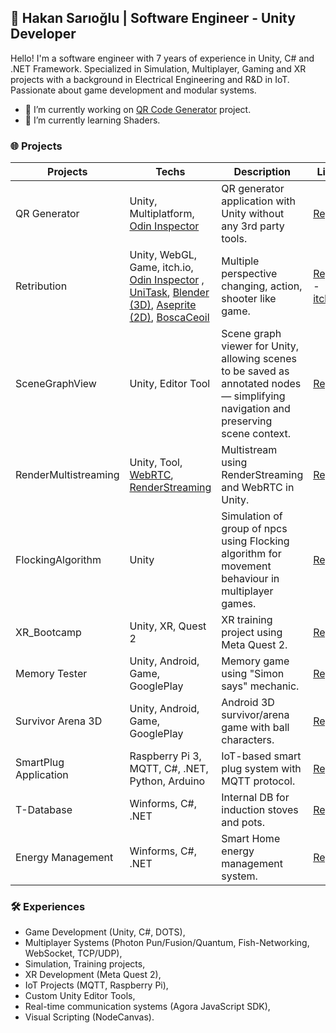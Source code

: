 ## 💪 Hakan Sarıoğlu  | Software Engineer - Unity Developer 

Hello!  I'm a software engineer with 7 years of experience in Unity, C# and .NET Framework. Specialized in Simulation, Multiplayer, Gaming and XR projects with a background in Electrical Engineering and R&D in IoT. Passionate about game development and modular systems.

- 🔭 I’m currently working on [QR Code Generator](https://github.com/hakansa00219/QRGenerator) project.
- 🌱 I’m currently learning Shaders.

### 🌐 Projects

| Projects                  | Techs          | Description                             | Link        | Done |
|--------------------------|-----------------------|---------------------------------------|-------------|------------|
| QR Generator         | Unity, Multiplatform, [Odin Inspector](https://odininspector.com/)  | QR generator application with Unity without any 3rd party tools. | [Repo](https://github.com/hakansa00219/QRGenerator) | 	🔄 (In Progress) |
| Retribution        | Unity, WebGL, Game, itch.io, [Odin Inspector](https://odininspector.com/) , [UniTask](https://github.com/Cysharp/UniTask), [Blender (3D)](https://www.blender.org/), [Aseprite (2D)](https://www.aseprite.org/), [BoscaCeoil](https://boscaceoil.net/oldindex.html)   | Multiple perspective changing, action, shooter like game. | [Repo](https://github.com/hakansa00219/Retribution) - [itch.io](https://hsari.itch.io/retribution) | ✔️ |
| SceneGraphView  | Unity, Editor Tool | Scene graph viewer for Unity, allowing scenes to be saved as annotated nodes — simplifying navigation and preserving scene context. | [Repo](https://github.com/hakansa00219/SceneGraphView) | ✔️ |
| RenderMultistreaming  | Unity, Tool, [WebRTC](https://github.com/Unity-Technologies/com.unity.webrtc), [RenderStreaming](https://github.com/Unity-Technologies/UnityRenderStreaming) | Multistream using RenderStreaming and WebRTC in Unity. | [Repo](https://github.com/hakansa00219/RenderMultistreaming) | ✔️ |
| FlockingAlgorithm  | Unity | Simulation of group of npcs using Flocking algorithm for movement behaviour in multiplayer games. | [Repo](https://github.com/hakansa00219/FlockingAlgorithm) | ✔️ (Prototype) |
| XR_Bootcamp  | Unity, XR, Quest 2| XR training project using Meta Quest 2. | [Repo](https://github.com/hakansa00219/XR_Bootcamp) | ✔️ |
| Memory Tester  | Unity, Android, Game, GooglePlay | Memory game using "Simon says" mechanic. | [Repo](https://github.com/hakansa00219/MemoryTester.git) | ✔️ |
| Survivor Arena 3D   | Unity, Android, Game, GooglePlay | Android 3D survivor/arena game with ball characters. | [Repo](https://github.com/hakansa00219/SurvivorArena3D.git) | ✔️ |
| SmartPlug Application  | Raspberry Pi 3, MQTT, C#, .NET, Python, Arduino | IoT-based smart plug system with MQTT protocol. | [Repo](https://github.com/hakansa00219/SmartPlug) | ✔️ |
| T-Database     | Winforms, C#, .NET   | Internal DB for induction stoves and pots. | [Repo](https://github.com/hakansa00219/T-Database) | ✔️ |
| Energy Management | Winforms, C#, .NET   | Smart Home energy management system. | [Repo](https://github.com/hakansa00219/Energy-Management) | ✔️ |


### 🛠️ Experiences
- Game Development (Unity, C#, DOTS),
- Multiplayer Systems (Photon Pun/Fusion/Quantum, Fish-Networking, WebSocket, TCP/UDP),
- Simulation, Training projects,
- XR Development (Meta Quest 2),
- IoT Projects (MQTT, Raspberry Pi),
- Custom Unity Editor Tools,
- Real-time communication systems (Agora JavaScript SDK),
- Visual Scripting (NodeCanvas).
